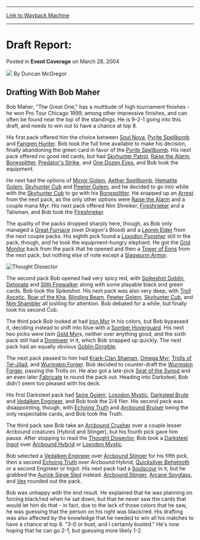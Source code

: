 
---
[Link to Wayback Machine](https://web.archive.org/web/20220705164319/https://magic.wizards.com/en/articles/archive/event-coverage/draft-report-2004-03-28-5)

[_metadata_:author]:- "Duncan McGregor"
[_metadata_:description]:- "Drafting With Bob Maher Bob Maher, `The Great One,` has a multitude of high tournament finishes - he won Pro Tour Chicago 1999, among other impressive finishes, and can often be found near the top of the standings. He is 9-2-1 going into this draft, and needs to win out to have a chance at top 8. His first pack offered him the choice between Soul Nova, Pyrite Spellbomb and"
[_metadata_:generator]:- "Drupal 7 (http://drupal.org)"
[_metadata_:node]:- "550891"
[_metadata_:publish_date]:- "2004-03-28"
[_metadata_:source]:- "div-main-content"
[_metadata_:title]:- "Draft Report:"
[_metadata_:wayback_capture_timestamp]:- "2022-07-05 16:43:19"
[_metadata_:wayback_raw_url]:- "https://web.archive.org/web/20220705164319id_/https://magic.wizards.com/en/articles/archive/event-coverage/draft-report-2004-03-28-5"
[_metadata_:wayback_url]:- "https://magic.wizards.com/en/articles/archive/event-coverage/draft-report-2004-03-28-5"
---


Draft Report:
=============



 Posted in **Event Coverage**
 on March 28, 2004 






![](https://media.magic.wizards.com/styles/auth_small/public/generic-avatar-150_153.png)
By Duncan McGregor












Drafting With Bob Maher
-----------------------


Bob Maher, "The Great One," has a multitude of high tournament finishes - he won Pro Tour Chicago 1999, among other impressive finishes, and can often be found near the top of the standings. He is 9-2-1 going into this draft, and needs to win out to have a chance at top 8.


His first pack offered him the choice between [Soul Nova](https://gatherer.wizards.com/Pages/Card/Details.aspx?name=Soul+Nova), [Pyrite Spellbomb](https://gatherer.wizards.com/Pages/Card/Details.aspx?name=Pyrite+Spellbomb) and [Fangren Hunter](https://gatherer.wizards.com/Pages/Card/Details.aspx?name=Fangren+Hunter). Bob took the full time available to make his decision, finally abandoning the green card in favor of the [Pyrite Spellbomb](https://gatherer.wizards.com/Pages/Card/Details.aspx?name=Pyrite+Spellbomb). His next pack offered no good red cards, but had [Skyhunter Patrol](https://gatherer.wizards.com/Pages/Card/Details.aspx?name=Skyhunter+Patrol), [Raise the Alarm](https://gatherer.wizards.com/Pages/Card/Details.aspx?name=Raise+the+Alarm), [Bonesplitter](https://gatherer.wizards.com/Pages/Card/Details.aspx?name=Bonesplitter), [Predator's Strike](https://gatherer.wizards.com/Pages/Card/Details.aspx?name=Predator%27s+Strike), and [One Dozen Eyes](https://gatherer.wizards.com/Pages/Card/Details.aspx?name=One+Dozen+Eyes), and Bob took the equipment.


He next had the options of [Mirror Golem](https://gatherer.wizards.com/Pages/Card/Details.aspx?name=Mirror+Golem), [Aether Spellbomb](https://gatherer.wizards.com/Pages/Card/Details.aspx?name=Aether+Spellbomb), [Hematite Golem](https://gatherer.wizards.com/Pages/Card/Details.aspx?name=Hematite+Golem), [Skyhunter Cub](https://gatherer.wizards.com/Pages/Card/Details.aspx?name=Skyhunter+Cub) and [Pewter Golem](https://gatherer.wizards.com/Pages/Card/Details.aspx?name=Pewter+Golem), and he decided to go into white with the [Skyhunter Cub](https://gatherer.wizards.com/Pages/Card/Details.aspx?name=Skyhunter+Cub) to go with his [Bonesplitter](https://gatherer.wizards.com/Pages/Card/Details.aspx?name=Bonesplitter). He snapped up an [Arrest](https://gatherer.wizards.com/Pages/Card/Details.aspx?name=Arrest) from the next pack, as the only other options were [Raise the Alarm](https://gatherer.wizards.com/Pages/Card/Details.aspx?name=Raise+the+Alarm) and a couple mana Myr. His next pack offered Nim Shreiker, [Fireshrieker](https://gatherer.wizards.com/Pages/Card/Details.aspx?name=Fireshrieker) and a Talisman, and Bob took the [Fireshrieker](https://gatherer.wizards.com/Pages/Card/Details.aspx?name=Fireshrieker).


The quality of the packs dropped sharply here, though, as Bob only managed a [Great Furnace](https://gatherer.wizards.com/Pages/Card/Details.aspx?name=Great+Furnace) (over Dragon's Blood) and a [Leonin Elder](https://gatherer.wizards.com/Pages/Card/Details.aspx?name=Leonin+Elder) from the next couple packs. His eighth pick found a [Loxodon Punisher](https://gatherer.wizards.com/Pages/Card/Details.aspx?name=Loxodon+Punisher) still in the pack, though, and he took the equipment-hungry elephant. He got the [Grid Monitor](https://gatherer.wizards.com/Pages/Card/Details.aspx?name=Grid+Monitor) back from the pack that he opened and then a [Tower of Eons](https://gatherer.wizards.com/Pages/Card/Details.aspx?name=Tower+of+Eons) from the next pack, but nothing else of note except a [Slagwurm Armor](https://gatherer.wizards.com/Pages/Card/Details.aspx?name=Slagwurm+Armor).



![Thought Dissector](http://gatherer.wizards.com/Handlers/Image.ashx?type=card&name=Thought+Dissector)

The second pack Bob opened had very spicy red, with [Spikeshot Goblin](https://gatherer.wizards.com/Pages/Card/Details.aspx?name=Spikeshot+Goblin), [Detonate](https://gatherer.wizards.com/Pages/Card/Details.aspx?name=Detonate) and [Slith Firewalker](https://gatherer.wizards.com/Pages/Card/Details.aspx?name=Slith+Firewalker) along with some playable black and green cards. Bob took the Spikeshot. His next pack was also very deep, with [Troll Ascetic](https://gatherer.wizards.com/Pages/Card/Details.aspx?name=Troll+Ascetic), [Roar of the Kha](https://gatherer.wizards.com/Pages/Card/Details.aspx?name=Roar+of+the+Kha), [Blinding Beam](https://gatherer.wizards.com/Pages/Card/Details.aspx?name=Blinding+Beam), [Pewter Golem](https://gatherer.wizards.com/Pages/Card/Details.aspx?name=Pewter+Golem), [Skyhunter Cub](https://gatherer.wizards.com/Pages/Card/Details.aspx?name=Skyhunter+Cub), and [Nim Shambler](https://gatherer.wizards.com/Pages/Card/Details.aspx?name=Nim+Shambler) all jostling for attention. Bob debated for a while, but finally took his second Cub.


The third pack Bob looked at had [Iron Myr](https://gatherer.wizards.com/Pages/Card/Details.aspx?name=Iron+Myr) in his colors, but Bob bypassed it, deciding instead to shift into blue with a [Somber Hoverguard](https://gatherer.wizards.com/Pages/Card/Details.aspx?name=Somber+Hoverguard). His next two picks were twin [Gold Myr](https://gatherer.wizards.com/Pages/Card/Details.aspx?name=Gold+Myr)s, neither over anything good, and the sixth pack still had a [Domineer](https://gatherer.wizards.com/Pages/Card/Details.aspx?name=Domineer) in it, which Bob snapped up quickly. The next pack had an equally obvious [Goblin Dirigible](https://gatherer.wizards.com/Pages/Card/Details.aspx?name=Goblin+Dirigible).


The next pack passed to him had [Krark-Clan Shaman](https://gatherer.wizards.com/Pages/Card/Details.aspx?name=Krark-Clan+Shaman), [Omega Myr](https://gatherer.wizards.com/Pages/Card/Details.aspx?name=Omega+Myr), [Trolls of Tel-Jilad](https://gatherer.wizards.com/Pages/Card/Details.aspx?name=Trolls+of+Tel-Jilad), and [Wurmskin Forger](https://gatherer.wizards.com/Pages/Card/Details.aspx?name=Wurmskin+Forger). Bob decided to counter-draft the [Wurmskin Forger](https://gatherer.wizards.com/Pages/Card/Details.aspx?name=Wurmskin+Forger), passing the Trolls on. He also got a late-pick [Seat of the Synod](https://gatherer.wizards.com/Pages/Card/Details.aspx?name=Seat+of+the+Synod) and an even later [Fabricate](https://gatherer.wizards.com/Pages/Card/Details.aspx?name=Fabricate) to round the pack out. Heading into Darksteel, Bob didn't seem too pleased with his deck.


His first Darksteel pack had [Spire Golem](https://gatherer.wizards.com/Pages/Card/Details.aspx?name=Spire+Golem), [Loxodon Mystic](https://gatherer.wizards.com/Pages/Card/Details.aspx?name=Loxodon+Mystic), [Darksteel Brute](https://gatherer.wizards.com/Pages/Card/Details.aspx?name=Darksteel+Brute) and [Vedalken Engineer](https://gatherer.wizards.com/Pages/Card/Details.aspx?name=Vedalken+Engineer), and Bob took the 2/4 flier. His second pack was disappointing, though, with [Echoing Truth](https://gatherer.wizards.com/Pages/Card/Details.aspx?name=Echoing+Truth) and [Arcbound Bruiser](https://gatherer.wizards.com/Pages/Card/Details.aspx?name=Arcbound+Bruiser) being the only respectable cards, and Bob took the Truth.


The third pack saw Bob take an [Arcbound Crusher](https://gatherer.wizards.com/Pages/Card/Details.aspx?name=Arcbound+Crusher) over a couple lesser Arcbound creatures (Hybrid and Stinger), but his fourth pick gave him pause. After stopping to read the [Thought Dissector](https://gatherer.wizards.com/Pages/Card/Details.aspx?name=Thought+Dissector), Bob took a [Darksteel Ingot](https://gatherer.wizards.com/Pages/Card/Details.aspx?name=Darksteel+Ingot) over [Arcbound Hybrid](https://gatherer.wizards.com/Pages/Card/Details.aspx?name=Arcbound+Hybrid+) or [Loxodon Mystic](https://gatherer.wizards.com/Pages/Card/Details.aspx?name=Loxodon+Mystic).


Bob selected a [Vedalken Engineer](https://gatherer.wizards.com/Pages/Card/Details.aspx?name=Vedalken+Engineer) over [Arcbound Stinger](https://gatherer.wizards.com/Pages/Card/Details.aspx?name=Arcbound+Stinger) for his fifth pick, then a second [Echoing Truth](https://gatherer.wizards.com/Pages/Card/Details.aspx?name=Echoing+Truth) over Arcbound Hybrid, [Quicksilver Behemoth](https://gatherer.wizards.com/Pages/Card/Details.aspx?name=Quicksilver+Behemoth) or a second Engineer or Ingot. His next pack had a [Soulscour](https://gatherer.wizards.com/Pages/Card/Details.aspx?name=Soulscour) in it, but he grabbed the [Auriok Siege Sled](https://gatherer.wizards.com/Pages/Card/Details.aspx?name=Auriok+Siege+Sled) instead. [Arcbound Stinger](https://gatherer.wizards.com/Pages/Card/Details.aspx?name=Arcbound+Stinger), [Arcane Spyglass](https://gatherer.wizards.com/Pages/Card/Details.aspx?name=Arcane+Spyglass), and [Vex](https://gatherer.wizards.com/Pages/Card/Details.aspx?name=Vex) rounded out the pack.


Bob was unhappy with the end result. He explained that he was planning on forcing black/red when he sat down, but that he never saw the cards that would let him do that - in fact, due to the lack of those colors that he saw, he was guessing that the person on his right was black/red. His drafting was also affected by the knowledge that he needed to win all his matches to have a chance at top 8. "3-0 or bust, and I certainly busted." He's now hoping that he can go 2-1, but guessing more likely 1-2.








